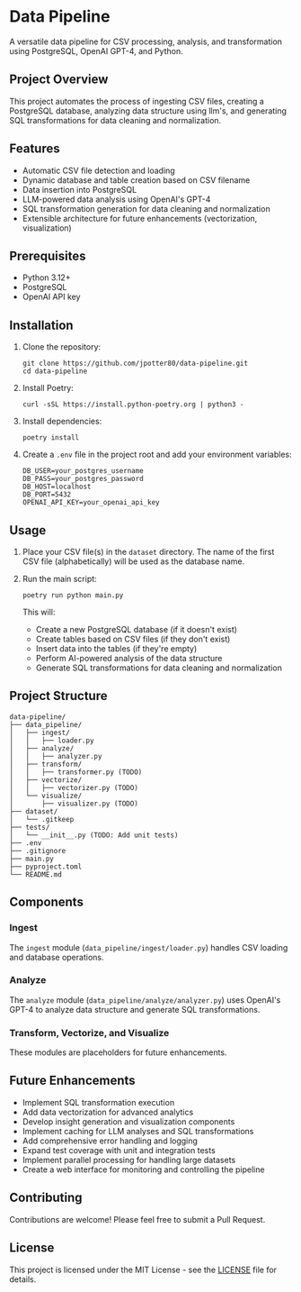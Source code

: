 # Data Pipeline

A versatile data pipeline for CSV processing, analysis, and transformation using PostgreSQL, OpenAI GPT-4, and Python.

## Project Overview

This project automates the process of ingesting CSV files, creating a PostgreSQL database, analyzing data structure using llm's, and generating SQL transformations for data cleaning and normalization.

## Features

- Automatic CSV file detection and loading
- Dynamic database and table creation based on CSV filename
- Data insertion into PostgreSQL
- LLM-powered data analysis using OpenAI's GPT-4
- SQL transformation generation for data cleaning and normalization
- Extensible architecture for future enhancements (vectorization, visualization)

## Prerequisites

- Python 3.12+
- PostgreSQL
- OpenAI API key

## Installation

1. Clone the repository:
   ```
   git clone https://github.com/jpotter80/data-pipeline.git
   cd data-pipeline
   ```

2. Install Poetry:
   ```
   curl -sSL https://install.python-poetry.org | python3 -
   ```

3. Install dependencies:
   ```
   poetry install
   ```

4. Create a `.env` file in the project root and add your environment variables:
   ```
   DB_USER=your_postgres_username
   DB_PASS=your_postgres_password
   DB_HOST=localhost
   DB_PORT=5432
   OPENAI_API_KEY=your_openai_api_key
   ```

## Usage

1. Place your CSV file(s) in the `dataset` directory. The name of the first CSV file (alphabetically) will be used as the database name.

2. Run the main script:
   ```
   poetry run python main.py
   ```

   This will:
   - Create a new PostgreSQL database (if it doesn't exist)
   - Create tables based on CSV files (if they don't exist)
   - Insert data into the tables (if they're empty)
   - Perform AI-powered analysis of the data structure
   - Generate SQL transformations for data cleaning and normalization

## Project Structure

```
data-pipeline/
├── data_pipeline/
│   ├── ingest/
│   │   ├── loader.py
│   ├── analyze/
│   │   ├── analyzer.py
│   ├── transform/
│   │   ├── transformer.py (TODO)
│   ├── vectorize/
│   │   ├── vectorizer.py (TODO)
│   └── visualize/
│       ├── visualizer.py (TODO)
├── dataset/
│   └── .gitkeep
├── tests/
│   └── __init__.py (TODO: Add unit tests)
├── .env
├── .gitignore
├── main.py
├── pyproject.toml
└── README.md
```

## Components

### Ingest

The `ingest` module (`data_pipeline/ingest/loader.py`) handles CSV loading and database operations.

### Analyze

The `analyze` module (`data_pipeline/analyze/analyzer.py`) uses OpenAI's GPT-4 to analyze data structure and generate SQL transformations.

### Transform, Vectorize, and Visualize

These modules are placeholders for future enhancements.

## Future Enhancements

- Implement SQL transformation execution
- Add data vectorization for advanced analytics
- Develop insight generation and visualization components
- Implement caching for LLM analyses and SQL transformations
- Add comprehensive error handling and logging
- Expand test coverage with unit and integration tests
- Implement parallel processing for handling large datasets
- Create a web interface for monitoring and controlling the pipeline

## Contributing

Contributions are welcome! Please feel free to submit a Pull Request.

## License

This project is licensed under the MIT License - see the [LICENSE](LICENSE) file for details.
